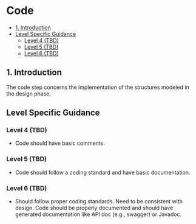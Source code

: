 # Code <!-- omit in toc -->

- [1. Introduction](#1-introduction)
- [Level Specific Guidance](#level-specific-guidance)
  - [Level 4 (TBD)](#level-4-tbd)
  - [Level 5 (TBD)](#level-5-tbd)
  - [Level 6 (TBD)](#level-6-tbd)

## 1. Introduction

The code step concerns the implementation of the structures modeled in the design phase.

## Level Specific Guidance

### Level 4 (TBD)

- Code should have basic comments.

### Level 5 (TBD)

- Code should follow a coding standard and have basic documentation.

### Level 6 (TBD)

- Should follow proper coding standards. Need to be consistent with design. Code should be properly documented and should have generated documentation like API doc (e.g., swagger) or Javadoc.
